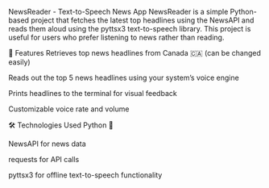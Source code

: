 NewsReader - Text-to-Speech News App
NewsReader is a simple Python-based project that fetches the latest top headlines using the NewsAPI and reads them aloud using the pyttsx3 text-to-speech library. This project is useful for users who prefer listening to news rather than reading.

🚀 Features
Retrieves top news headlines from Canada 🇨🇦 (can be changed easily)

Reads out the top 5 news headlines using your system’s voice engine

Prints headlines to the terminal for visual feedback

Customizable voice rate and volume

🛠️ Technologies Used
Python 🐍

NewsAPI for news data

requests for API calls

pyttsx3 for offline text-to-speech functionality
